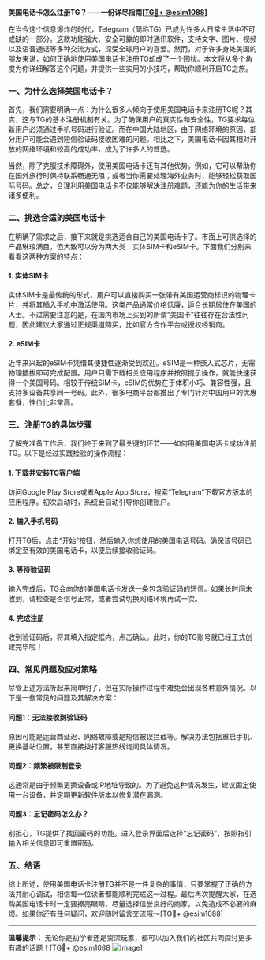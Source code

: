**美国电话卡怎么注册TG？——一份详尽指南[[TG💪+ @esim1088](https://t.me/s/esim1088)]**

在当今这个信息爆炸的时代，Telegram（简称TG）已成为许多人日常生活中不可或缺的一部分。这款功能强大、安全可靠的即时通讯软件，支持文字、图片、视频以及语音通话等多种交流方式，深受全球用户的喜爱。然而，对于许多身处美国的朋友来说，如何正确地使用美国电话卡注册TG却成了一个困扰。本文将从多个角度为你详细解答这个问题，并提供一些实用的小技巧，帮助你顺利开启TG之旅。

### 一、为什么选择美国电话卡？

首先，我们需要明确一点：为什么很多人倾向于使用美国电话卡来注册TG呢？其实，这与TG的基本注册机制有关。为了确保用户的真实性和安全性，TG要求每位新用户必须通过手机号码进行验证。而在中国大陆地区，由于网络环境的原因，部分用户可能会遇到短信验证码接收困难的问题。相比之下，美国电话卡因其相对开放的网络环境和较高的成功率，成为了许多人的首选。

当然，除了克服技术障碍外，使用美国电话卡还有其他优势。例如，它可以帮助你在国外旅行时保持联系畅通无阻；或者当你需要处理海外业务时，能够轻松获取国际号码。总之，合理利用美国电话卡不仅能够解决注册难题，还能为你的生活带来诸多便利。

### 二、挑选合适的美国电话卡

在明确了需求之后，接下来就是挑选适合自己的美国电话卡了。市面上可供选择的产品琳琅满目，但大致可以分为两大类：实体SIM卡和eSIM卡。下面我们分别来看看这两种方案的特点：

#### 1. 实体SIM卡
实体SIM卡是最传统的形式，用户可以直接购买一张带有美国运营商标识的物理卡片，并将其插入手机中激活使用。这类产品通常价格低廉，适合长期居住在美国的人士。不过需要注意的是，在国内市场上买到的所谓“美国卡”往往存在合法性问题，因此建议大家通过正规渠道购买，比如官方合作平台或授权经销商。

#### 2. eSIM卡
近年来兴起的eSIM卡凭借其便捷性逐渐受到欢迎。eSIM是一种嵌入式芯片，无需物理插拔即可完成配置。用户只需下载相关应用程序并按照提示操作，就能快速获得一个美国号码。相较于传统SIM卡，eSIM的优势在于体积小巧、兼容性强，且支持多设备共享同一号码。此外，很多电商平台都推出了专门针对中国用户的优惠套餐，性价比非常高。

### 三、注册TG的具体步骤

了解完准备工作后，我们终于来到了最关键的环节——如何用美国电话卡成功注册TG。以下是经过实践检验的操作流程：

#### 1. 下载并安装TG客户端
访问Google Play Store或者Apple App Store，搜索“Telegram”下载官方版本的应用程序。初次启动时，系统会自动引导你创建账户。

#### 2. 输入手机号码
打开TG后，点击“开始”按钮，然后输入你想使用的美国电话号码。确保该号码已绑定至有效的美国电话卡，以便后续接收验证码。

#### 3. 等待验证码
输入完成后，TG会向你的美国电话卡发送一条包含验证码的短信。如果长时间未收到，请检查是否信号正常，或者尝试切换网络环境再试一次。

#### 4. 完成注册
收到验证码后，将其填入指定框内，点击确认。此时，你的TG账号就已经正式创建完毕啦！

### 四、常见问题及应对策略

尽管上述方法听起来简单明了，但在实际操作过程中难免会出现各种意外情况。以下是一些常见的问题及其解决方案：

#### 问题1：无法接收到验证码
原因可能是运营商延迟、网络故障或是短信被误拦截等。解决办法包括重启手机、更换基站位置，甚至直接拨打客服热线询问具体情况。

#### 问题2：频繁被限制登录
这通常是由于频繁更换设备或IP地址导致的。为了避免这种情况发生，建议固定使用一台设备，并定期更新软件版本以修复潜在漏洞。

#### 问题3：忘记密码怎么办？
别担心，TG提供了找回密码的功能。进入登录界面后选择“忘记密码”，按照指引输入相关信息即可重置密码。

### 五、结语

综上所述，使用美国电话卡注册TG并不是一件复杂的事情，只要掌握了正确的方法并耐心调试，相信每一位读者都能顺利完成这一过程。最后再次提醒大家，在选购美国电话卡时一定要擦亮眼睛，尽量选择信誉良好的商家，以免造成不必要的麻烦。如果你还有任何疑问，欢迎随时留言交流哦～[[TG💪+ @esim1088](https://t.me/s/esim1088)]

---

**温馨提示：**
无论你是初学者还是资深玩家，都可以加入我们的社区共同探讨更多有趣的话题！[[TG💪+ @esim1088](https://t.me/s/esim1088) ![Image](https://i.postimg.cc/4NQfJmqS/Snipaste-2025-05-13-00-14-12.png)]